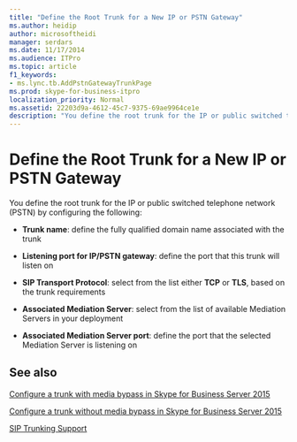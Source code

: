 ```yaml
---
title: "Define the Root Trunk for a New IP or PSTN Gateway"
ms.author: heidip
author: microsoftheidi
manager: serdars
ms.date: 11/17/2014
ms.audience: ITPro
ms.topic: article
f1_keywords:
- ms.lync.tb.AddPstnGatewayTrunkPage
ms.prod: skype-for-business-itpro
localization_priority: Normal
ms.assetid: 22203d9a-4612-45c7-9375-69ae9964ce1e
description: "You define the root trunk for the IP or public switched telephone network (PSTN) by configuring the following:"
---
```


# Define the Root Trunk for a New IP or PSTN Gateway
 
You define the root trunk for the IP or public switched telephone network (PSTN) by configuring the following:
  
- **Trunk name**: define the fully qualified domain name associated with the trunk
    
- **Listening port for IP/PSTN gateway**: define the port that this trunk will listen on
    
- **SIP Transport Protocol**: select from the list either **TCP** or **TLS**, based on the trunk requirements
    
- **Associated Mediation Server**: select from the list of available Mediation Servers in your deployment
    
- **Associated Mediation Server port**: define the port that the selected Mediation Server is listening on
    
## See also

[Configure a trunk with media bypass in Skype for Business Server 2015](../../../deploy/deploy-enterprise-voice/configure-trunk-with-media-bypass.md)
  
[Configure a trunk without media bypass in Skype for Business Server 2015](../../../deploy/deploy-enterprise-voice/configure-trunk-without-media-bypass.md)

[SIP Trunking Support](http://technet.microsoft.com/library/e3042831-e8d8-4ea2-baa2-1a697401ffa0.aspx)
